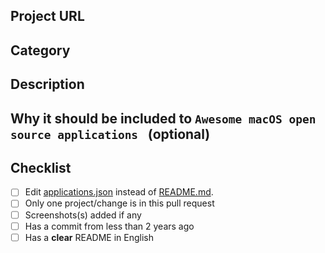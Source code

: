 <!--- Provide a general summary of your changes in the Title above -->

## Project URL


## Category


## Description


## Why it should be included to `Awesome macOS open source applications ` (optional)


## Checklist
<!--- Go over all the following points, and put an `x` in all the boxes that apply. -->
<!--- If you're unsure about any of these, don't hesitate to ask. We're here to help! -->
- [ ] Edit [applications.json](https://github.com/serhii-londar/open-source-mac-os-apps/blob/master/applications.json) instead of [README.md](https://github.com/serhii-londar/open-source-mac-os-apps/blob/master/README.md).
- [ ] Only one project/change is in this pull request
- [ ] Screenshots(s) added if any
- [ ] Has a commit from less than 2 years ago
- [ ] Has a **clear** README in English

